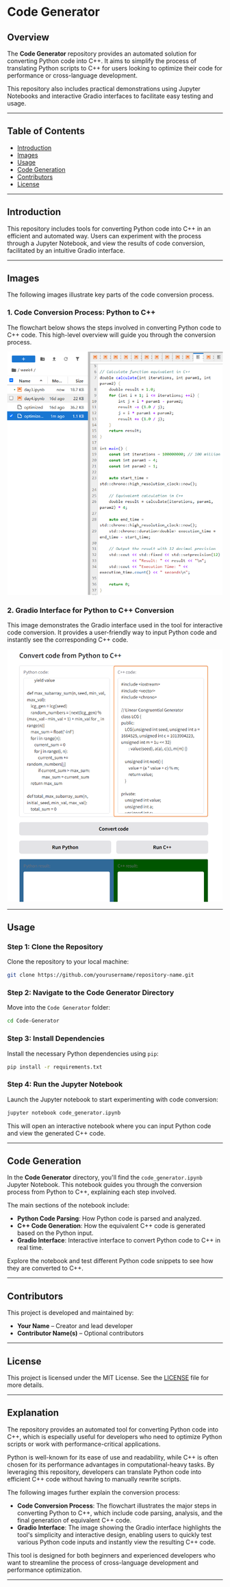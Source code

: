 
# Code Generator

## Overview

The **Code Generator** repository provides an automated solution for converting Python code into C++. It aims to simplify the process of translating Python scripts to C++ for users looking to optimize their code for performance or cross-language development.

This repository also includes practical demonstrations using Jupyter Notebooks and interactive Gradio interfaces to facilitate easy testing and usage.

---

## Table of Contents

- [Introduction](#introduction)
- [Images](#images)
- [Usage](#usage)
- [Code Generation](#code-generation)
- [Contributors](#contributors)
- [License](#license)

---

## Introduction

This repository includes tools for converting Python code into C++ in an efficient and automated way. Users can experiment with the process through a Jupyter Notebook, and view the results of code conversion, facilitated by an intuitive Gradio interface.

---

## Images

The following images illustrate key parts of the code conversion process.

### 1. **Code Conversion Process: Python to C++**

The flowchart below shows the steps involved in converting Python code to C++ code. This high-level overview will guide you through the conversion process.

![Code Conversion Process](./images/c++%20code%20conversion.png)

### 2. **Gradio Interface for Python to C++ Conversion**

This image demonstrates the Gradio interface used in the tool for interactive code conversion. It provides a user-friendly way to input Python code and instantly see the corresponding C++ code.

![Gradio Interface for Conversion](./images/immageofgradio_convert_py_to_c++.png)

---

## Usage

### Step 1: Clone the Repository

Clone the repository to your local machine:

```bash
git clone https://github.com/yourusername/repository-name.git
```

### Step 2: Navigate to the Code Generator Directory

Move into the `Code Generator` folder:

```bash
cd Code-Generator
```

### Step 3: Install Dependencies

Install the necessary Python dependencies using `pip`:

```bash
pip install -r requirements.txt
```

### Step 4: Run the Jupyter Notebook

Launch the Jupyter notebook to start experimenting with code conversion:

```bash
jupyter notebook code_generator.ipynb
```

This will open an interactive notebook where you can input Python code and view the generated C++ code.

---

## Code Generation

In the **Code Generator** directory, you'll find the `code_generator.ipynb` Jupyter Notebook. This notebook guides you through the conversion process from Python to C++, explaining each step involved.

The main sections of the notebook include:
- **Python Code Parsing**: How Python code is parsed and analyzed.
- **C++ Code Generation**: How the equivalent C++ code is generated based on the Python input.
- **Gradio Interface**: Interactive interface to convert Python code to C++ in real time.

Explore the notebook and test different Python code snippets to see how they are converted to C++.

---

## Contributors

This project is developed and maintained by:

- **Your Name** – Creator and lead developer
- **Contributor Name(s)** – Optional contributors

---

## License

This project is licensed under the MIT License. See the [LICENSE](LICENSE) file for more details.

---

## Explanation

The repository provides an automated tool for converting Python code into C++, which is especially useful for developers who need to optimize Python scripts or work with performance-critical applications.

Python is well-known for its ease of use and readability, while C++ is often chosen for its performance advantages in computational-heavy tasks. By leveraging this repository, developers can translate Python code into efficient C++ code without having to manually rewrite scripts.

The following images further explain the conversion process:
- **Code Conversion Process**: The flowchart illustrates the major steps in converting Python to C++, which include code parsing, analysis, and the final generation of equivalent C++ code.
- **Gradio Interface**: The image showing the Gradio interface highlights the tool's simplicity and interactive design, enabling users to quickly test various Python code inputs and instantly view the resulting C++ code.

This tool is designed for both beginners and experienced developers who want to streamline the process of cross-language development and performance optimization.

---
